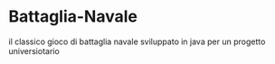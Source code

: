 # Battaglia-Navale
il classico gioco di battaglia navale sviluppato in java per un progetto universiotario
